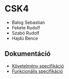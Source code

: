 # CSK4
- Balog Sebastian
- Fekete Rudolf
- Szabó Rudolf
- Hajdú Bence
## Dokumentáció
- [Követelmény specifikáció](docs/kovetelmeny.md)
- [Funkcionális specifikáció](docs/funkcionalis.md)